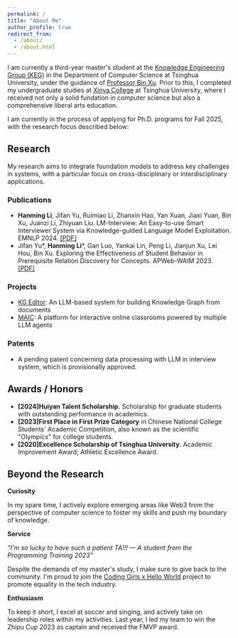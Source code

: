 ```yaml
---
permalink: /
title: "About Me"
author_profile: true
redirect_from: 
  - /about/
  - /about.html
---
```


I am currently a third-year master's student at the [Knowledge Engineering Group (KEG)](https://keg.cs.tsinghua.edu.cn/) in the Department of Computer Science at Tsinghua University, under the guidance of [Professor Bin Xu](https://scholar.google.com/citations?hl=en&user=eV_MEVYAAAAJ). Prior to this, I completed my undergraduate studies at [Xinya College](https://www.xyc.tsinghua.edu.cn/en/) at Tsinghua University, where I received not only a solid fundation in computer science but also a comprehensive liberal arts education.

I am currently in the process of applying for Ph.D. programs for Fall 2025, with the research focus described below:

Research
------
My research aims to integrate foundation models to address key challenges in systems, with a particular focus on cross-disciplinary or interdisciplinary applications.

### Publications
- **Hanming Li**, Jifan Yu, Ruimiao Li, Zhanxin Hao, Yan Xuan, Jiaxi Yuan, Bin Xu, Juanzi Li, Zhiyuan Liu. LM-Interview: An Easy-to-use Smart Interviewer System via Knowledge-guided Language Model Exploitation. EMNLP 2024. [[PDF]](https://aclanthology.org/2024.emnlp-demo.52.pdf)
- Jifan Yu\*, **Hanming Li**\*, Gan Luo, Yankai Lin, Peng Li, Jianjun Xu, Lei Hou, Bin Xu. Exploring the Effectiveness of Student Behavior in Prerequisite Relation Discovery for Concepts. APWeb-WAIM 2023. [[PDF]](https://link.springer.com/chapter/10.1007/978-981-97-2421-5_24)

### Projects
- [KG Editor](https://www.kgeditor.cn/): An LLM-based system for building Knowledge Graph from documents
- [MAIC](https://project.maic.chat/): A platform for interactive online classrooms powered by multiple LLM agents

### Patents
- A pending patent concerning data processing with LLM in interview system, which is provisionally approved.

Awards / Honors
------
- **[2024]Huiyan Talent Scholarship.** Scholarship for graduate students with outstanding performance in academics.
- **[2023]First Place in First Prize Category** in Chinese National College Students' Academic Competition, also known as the scientific "Olympics" for college students.
- **[2020]Excellence Scholarship of Tsinghua University.** Academic Improvement Award; Athletic Excellence Award.

Beyond the Research
------

**Curiosity**

In my spare time, I actively explore emerging areas like Web3 from the perspective of computer science to foster my skills and push my boundary of knowledge.

**Service**

*"I'm so lucky to have such a patient TA!!! — A student from the Programming Training 2023"*

Despite the demands of my master's study, I make sure to give back to the community. I'm proud to join the [Coding Girls x Hello World](https://codinggirls.cn/en/) project to promote equality in the tech industry.

**Enthusiasm**


To keep it short, I excel at soccer and singing, and actively take on leadership roles within my activities. Last year, I led my team to win the Zhipu Cup 2023 as captain and received the FMVP award.
